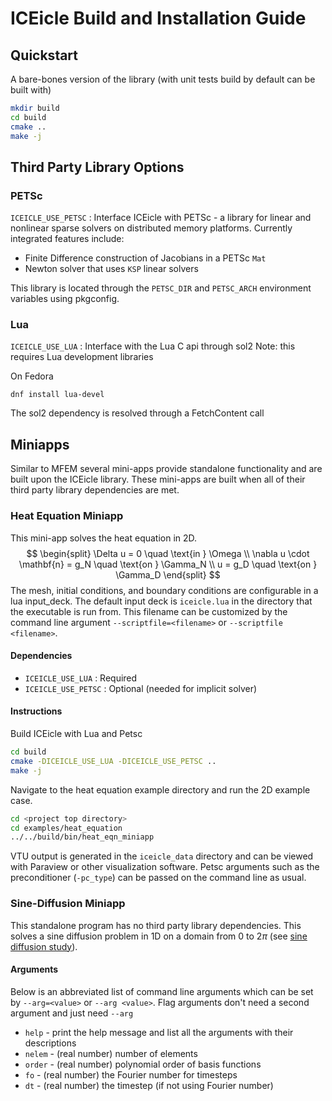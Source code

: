 # ICEicle Build and Installation Guide
## Quickstart
A bare-bones version of the library (with unit tests build by default can be built with)
```bash
mkdir build 
cd build 
cmake .. 
make -j
```

## Third Party Library Options
### PETSc
`ICEICLE_USE_PETSC` : Interface ICEicle with PETSc - a library for linear and nonlinear sparse solvers on distributed memory platforms. Currently integrated features include:
- Finite Difference construction of Jacobians in a PETSc `Mat`
- Newton solver that uses `KSP` linear solvers

This library is located through the `PETSC_DIR` and `PETSC_ARCH` environment variables using pkgconfig.

### Lua 
`ICEICLE_USE_LUA` : Interface with the Lua C api through sol2
Note: this requires Lua development libraries


On Fedora
```
dnf install lua-devel
```

The sol2 dependency is resolved through a FetchContent call

## Miniapps
Similar to MFEM several mini-apps provide standalone functionality and are built upon the ICEicle library. These mini-apps are built when all of their third party library dependencies are met.

### Heat Equation Miniapp
This mini-app solves the heat equation in 2D.
$$
\begin{split}
\Delta u = 0 \quad \text{in } \Omega  \\
\nabla u \cdot \mathbf{n} = g_N \quad \text{on } \Gamma_N \\
u = g_D \quad \text{on } \Gamma_D
\end{split}
$$
The mesh, initial conditions, and boundary conditions are configurable in a lua input_deck. The default input deck is `iceicle.lua` in the directory that the executable is run from. This filename can be customized by the command line argument `--scriptfile=<filename>` or `--scriptfile <filename>`.
#### Dependencies 
- `ICEICLE_USE_LUA` : Required
- `ICEICLE_USE_PETSC` : Optional (needed for implicit solver)

#### Instructions
Build ICEicle with Lua and Petsc 
```bash
cd build 
cmake -DICEICLE_USE_LUA -DICEICLE_USE_PETSC ..
make -j
```
Navigate to the heat equation example directory and run the 2D example case.
```bash
cd <project top directory>
cd examples/heat_equation
../../build/bin/heat_eqn_miniapp
```
VTU output is generated in the `iceicle_data` directory and can  be viewed with Paraview or other visualization software. 
Petsc arguments such as the preconditioner (`-pc_type`) can be passed on the command line as usual.

### Sine-Diffusion Miniapp 
This standalone program has no third party library dependencies. 
This solves a sine diffusion problem in 1D on a domain from $0$ to $2\pi$ (see [sine diffusion study](./sine_diffusion_1d_study.md)). 
#### Arguments 
Below is an abbreviated list of command line arguments which can be set by `--arg=<value>` or `--arg <value>`. Flag arguments don't need a second argument and just need `--arg`
- `help` - print the help message and list all the arguments with their descriptions
- `nelem` - (real number) number of elements
- `order` - (real number) polynomial order of basis functions 
- `fo` - (real number) the Fourier number for timesteps
- `dt` - (real number) the timestep (if not using Fourier number)
